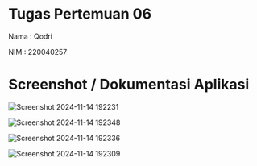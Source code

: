 # Tugas Pertemuan 06

Nama : Qodri

NIM  : 220040257

# Screenshot / Dokumentasi Aplikasi

![Screenshot 2024-11-14 192231](https://github.com/user-attachments/assets/9ef2e45a-ec11-436c-941f-8c5869edb030)

![Screenshot 2024-11-14 192348](https://github.com/user-attachments/assets/b7ab1c97-2543-4f8e-89d2-59f94fc72671)

![Screenshot 2024-11-14 192336](https://github.com/user-attachments/assets/cb019374-bc1c-41fe-a109-5a2c36dfd951)

![Screenshot 2024-11-14 192309](https://github.com/user-attachments/assets/b54c5c63-e259-41a1-ae74-8e065d144b9c)
